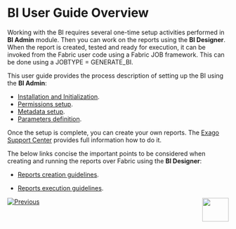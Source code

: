 # BI User Guide Overview 

Working with the BI requires several one-time setup activities  performed in **BI Admin** module. Then you can work on the reports using the **BI Designer**. When the report is created, tested and ready for execution, it can be invoked from the Fabric user code using a Fabric JOB framework. This can be done using a JOBTYPE = GENERATE_BI.

This user guide provides the process description of setting up the BI using the **BI Admin**:

* [Installation and Initialization](01_Installation.md).
* [Permissions setup](02_Permissions_Setup.md).
* [Metadata setup](03_Metadata_Setup).
* [Parameters definition](04_parameters.md).

Once the setup is complete, you can create your own reports. The [Exago Support Center](https://support.exagoinc.com/hc/en-us) provides full information how to do it.

The below links concise the important points to be considered when creating and running the reports over Fabric using the **BI Designer**:

* [Reports creation guidelines](05_report_creation_guidelines.md).


* [Reports execution guidelines](06_report_execution_guidelines.md).

   


[![Previous](/articles/images/Previous.png)](00_BI_integration.md)[<img align="right" width="60" height="54" src="/articles/images/Next.png">](01_Installation.md) 
